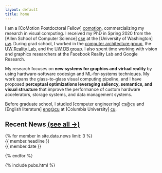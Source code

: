 ```yaml
---
layout: default
title: home
---
```


I am a [CoMotion Postdoctoral Fellow] [comotion], commercializing my research in visual computing. I received my PhD in Spring 2020 from the [Allen School of Computer Science] [cse] at the [University of Washington] [uw]. During grad school, I worked in the [computer architecture group][arch], the [UW Reality Lab][reality], and the [UW DB group][db]. I also spent time working with vision and graphics researchers at the Facebook Reality Lab and Google Research.

My research focuses on **new systems for graphics and virtual reality** by using hardware-software codesign and ML-for-systems techniques.
My work spans the glass-to-glass visual computing pipeline, and I have proposed **perceptual optimizations leveraging saliency, semantics, and visual structure** that improve the performance of custom hardware accelerators, storage systems, and data management systems.


Before graduate school, I studied [computer engineering] [cs@cu] and [English literature] [eng@cu] at [Columbia University] [cu].

[comotion]: https://comotion.uw.edu/
[cse]: http://cs.washington.edu/
[uw]: http://washington.edu

[arch]: http://sampa.cs.washington.edu/
[reality]: https://realitylab.uw.edu/
[db]: https://db.cs.washington.edu/

[cs@cu]: http://www.cs.columbia.edu
[eng@cu]: http://english.columbia.edu
[cu]: http://www.columbia.edu




[email]: mailto:amrita@cs.washington.edu
[etc]: http://amritamaz.net
[gschol]: https://scholar.google.com/citations?hl=en&user=umX575MAAAAJ
[dblp]: https://dblp.uni-trier.de/pers/hd/m/Mazumdar:Amrita

<section id="news">
<h2>Recent News <a id="h2link" href="{{site.baseurl}}/news.html">(see all &rarr;)</a></h2>
{% for member in site.data.news limit: 3 %}
<div id="news-item">
<span class="news_text">{{ member.headline }}</span><br />
<span class="news_date">{{ member.date }}</span>
</div>


{% endfor %}

</section>

{% include pubs.html %}

